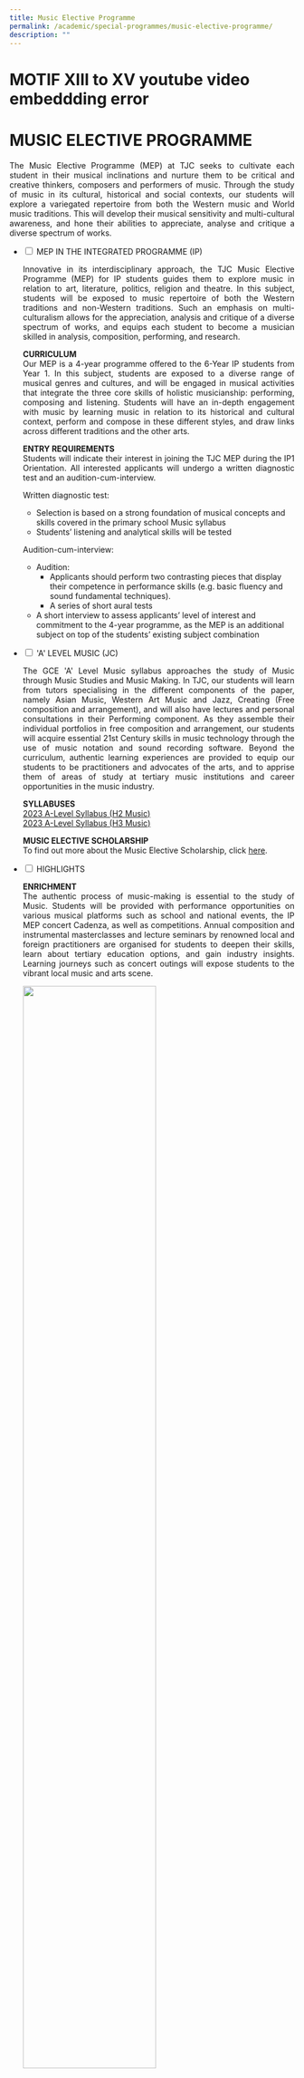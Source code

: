 ```yaml
---
title: Music Elective Programme
permalink: /academic/special-programmes/music-elective-programme/
description: ""
---
```

# MOTIF XIII to XV youtube video embeddding error
# MUSIC ELECTIVE PROGRAMME

<p style="text-align: justify;">The Music Elective Programme (MEP) at TJC seeks to cultivate each student in their musical inclinations and nurture them to be critical and creative thinkers, composers and performers of music. Through the study of music in its cultural, historical and social contexts, our students will explore a variegated repertoire from both the Western music and World music traditions. This will develop their musical sensitivity and multi-cultural awareness, and hone their abilities to appreciate, analyse and critique a diverse spectrum of works.</p>

<ul class="jekyllcodex_accordion">
  <li>
    <input type="checkbox" id="accordion1">
    <label for="accordion1">MEP IN THE INTEGRATED PROGRAMME (IP)</label>
    <div>
			<p style="text-align: justify;">Innovative in its interdisciplinary approach, the TJC Music Elective Programme (MEP) for IP students guides them to explore music in relation to art, literature, politics, religion and theatre. In this subject, students will be exposed to music repertoire of both the Western traditions and non-Western traditions. Such an emphasis on multi-culturalism allows for the appreciation, analysis and critique of a diverse spectrum of works, and equips each student to become a musician skilled in analysis, composition, performing, and research.</p>
			<p style="text-align: justify;"><b>CURRICULUM</b><br>Our MEP is a 4-year programme offered to the 6-Year IP students from Year 1. In this subject, students are exposed to a diverse range of musical genres and cultures, and will be engaged in musical activities that integrate the three core skills of holistic musicianship: performing, composing and listening. Students will have an in-depth engagement with music by learning music in relation to its historical and cultural context, perform and compose in these different styles, and draw links across different traditions and the other arts.</p>
			<p style="text-align: justify;"><b>ENTRY REQUIREMENTS</b><br>Students will indicate their interest in joining the TJC MEP during the IP1 Orientation. All interested applicants will undergo a written diagnostic test and an audition-cum-interview. </p>
			<p style="text-align: justify;">Written diagnostic test:<br><ul>
			<li>Selection is based on a strong foundation of musical concepts and skills covered in the primary school Music syllabus</li>
			<li>Students’ listening and analytical skills will be tested</li>
			</ul>
			</p>
			<p style="text-align: justify;">Audition-cum-interview:<br><ul>
			<li>Audition:
				   <ul>
			       <li>Applicants should perform two contrasting pieces that display their competence in performance skills (e.g. basic fluency and sound fundamental techniques).</li>
			       <li>A series of short aural tests</li>
			    </ul>
		</li>
			<li>A short interview to assess applicants’ level of interest and commitment to the 4-year programme, as the MEP is an additional subject on top of the students’ existing subject combination</li>
			</ul>
			</p>
    </div>
	</li> 
  <li>
    <input type="checkbox" id="accordion2">
    <label for="accordion2">'A' LEVEL MUSIC (JC)</label>
    <div>
			<p style="text-align: justify;">The GCE 'A' Level Music syllabus approaches the study of Music through Music Studies and Music Making. In TJC, our students will learn from tutors specialising in the different components of the paper, namely Asian Music, Western Art Music and Jazz, Creating (Free composition and arrangement), and will also have lectures and personal consultations in their Performing component. As they assemble their individual portfolios in free composition and arrangement, our students will acquire essential 21st Century skills in music technology through the use of music notation and sound recording software. Beyond the curriculum, authentic learning experiences are provided to equip our students to be practitioners and advocates of the arts, and to apprise them of areas of study at tertiary music institutions and career opportunities in the music industry.</p>
			<p style="text-align: justify;"><b>SYLLABUSES</b><br><a href="/files/Academic/Music%20Elective%20Programme/9753_y23_sy.pdf" target="_blank">2023 A-Level Syllabus (H2 Music)</a><br><a href="/files/Academic/Music%20Elective%20Programme/9819_y23_sy.pdf" target="_blank">2023 A-Level Syllabus (H3 Music)</a></p>
			<p style="text-align: justify;"><b>MUSIC ELECTIVE SCHOLARSHIP
</b><br>To find out more about the Music Elective Scholarship, click <a href="https://www.moe.gov.sg/financial-matters/awards-scholarships/programme-scholarships-pre-u" target="_blank">here</a>.</p>
    </div>
	</li> 
  <li>
    <input type="checkbox" id="accordion3">
    <label for="accordion3">HIGHLIGHTS</label>
    <div>
			<p style="text-align: justify;"><b>ENRICHMENT</b><br>The authentic process of music-making is essential to the study of Music. Students will be provided with performance opportunities on various musical platforms such as school and national events, the IP MEP concert Cadenza, as well as competitions. Annual composition and instrumental masterclasses and lecture seminars by renowned local and foreign practitioners are organised for students to deepen their skills, learn about tertiary education options, and gain industry insights. Learning journeys such as concert outings will expose students to the vibrant local music and arts scene.</p>
			<img src="/images/Academic/Special%20programmes/Music%20Elective%20Programme/IP2%20Gamelan%20Workshop%202020.jpg" style="width:70%">
			<center><b>Gamelan Workshop for our IP MEP students</b></center>
			<img src="/images/Academic/Special%20programmes/Music%20Elective%20Programme/Cadenza%20I%202020%20Picture%20filming.jpg" style="width:70%">
			<center><b>TJC IP MEP Concert Cadenza I</b></center>
			<p style="text-align: justify;"><b>MOTIF XIII to XV</b><br>Undaunted by restrictions on live performances caused by the COVID-19 pandemic, we premiered the 13th, 14th,and 15th installments of the TJC MEP MOTIF series virtually. In our most recent edition (2022), the JC2 MEP students put together an online concert featuring performances on the piano, viola, double bass and voice across an eclectic repertoire of works by composers such as Mozart, Schumann, Messiaen and Takemitsu. Our JC1s also performed their own arrangement of anime and video game music. Please view this concert on the following YouTube <a href="https://www.youtube.com/watch?v=tPlss_Zc_U0" target="_blank"> link</a>.</p>
			<iframe width="560" height="315" src="https://www.youtube.com/embed/tPlss_Zc_U0" title="MOTIF XV - TJC MEP Showcase 2022" frameborder="0" allow="accelerometer; autoplay; clipboard-write; encrypted-media; gyroscope; picture-in-picture" allowfullscreen></iframe>
			<p style="text-align: justify;"><b>MOTIF XII</b><br>The 12th edition of the annual TJC MEP MOTIF showcase featured current students and alumni coming together for an evening of music making and performance. Held at the Esplanade Recital Studio, the concert featured performances from our JC2 students, while students from the other levels and alumni collaborated to present a diverse range of performances. These included the world premieres of Escape for Wind Quintet, written by MEP alumnus Marcus Ong, as well as that of Kitchen Nightmares, an original theatrical piece conceptualised and conceived by our 2019 batch of JC1 MEP students. The evening marked the successes of TJC MEP past and present, while looking forward to future musical achievements.</p>
			<table>
<thead>
  <tr>
    <th></th>
    <th></th>
  </tr>
</thead>
<tbody>
  <tr>
    <td><img src="/images/Academic/Special%20programmes/Music%20Elective%20Programme/Motif%20XII%202019%20full%20picture.jpg" style="width:100%"></td>
		 <td><img src="/images/Academic/Special%20programmes/Music%20Elective%20Programme/Motif%20XII%202019%20Performance%20Peizhen.jpg" style="width:100%"></td>
  </tr>
</tbody>
</table>
			<center>Our MEP maestros in action</center>
			<p style="text-align: justify;"><b>VIVACE PIANO ENSEMBLE COMPETITION</b><br>The JC1 MEP cohort took part in the 10th installment of Vivace in 2019, an inter-school piano ensemble competition organised by National Junior College. Of the five piano duos presented, two won the Silver award while one emerged with a Gold with Commendation award, placing among the top 6 duos from across the country. In preparation for the competition, the duos were coached by TJC MEP alumnus Bertram Wee, a graduate of the Royal College of Music. Through this experience, the participants gained a newfound appreciation for contemporary piano duet repertoire, while expanding their range of performing skills, particularly in a collaborative setting.</p>
			<img src="/images/Academic/Special%20programmes/Music%20Elective%20Programme/Vivace%202019%20pic.jpg" style="width:70%">
			<center>Our award-winning piano duos</center>
			<p style="text-align: justify;"><b>TAIWAN CULTURAL IMMERSION TRIP 2019</b><br>One of the key highlights of our Music Elective Programme is the biennial overseas immersion trip for our students to learn about the impact of music in other parts of the world. In Taiwan, our IP3 to JC2 MEP students broadened their musical horizons through attending a series of workshops at the Taipei National University of the Arts. These focused on various aspects of musical study - traditional Taiwanese musical genres (Nanguan and Beiguan), contemporary music performance and creative composition. This was complemented by a visit to National Taiwan College of Performing Arts, where they observed the local students in action during rehearsals for Peking Opera and Hakka Opera. The students gained a fresh cultural perspective and deeper appreciation for the arts beyond the local context.</p>
						<table>
<thead>
  <tr>
    <th></th>
    <th></th>
  </tr>
</thead>
<tbody>
  <tr>
    <td><img src="/images/Academic/Special%20programmes/Music%20Elective%20Programme/MEP%20Immersion%20Trip%202019%20Group%20photo.jpg" style="width:100%"></td>
		 <td><img src="/images/Academic/Special%20programmes/Music%20Elective%20Programme/MEP%20Immersion%20Trip%202019.jpg" style="width:100%"></td>
  </tr>
</tbody>
</table>
			<center>Our students deepening their learning in Taiwan</center>
    </div>
	</li> 
	  <li>
    <input type="checkbox" id="accordion4">
    <label for="accordion4">DISTINGUISHED ALUMNI</label>
    <div>
			<b>EMILY KOH</b><br><br>
			<img src="/images/Academic/Special%20programmes/Music%20Elective%20Programme/Emily%20Koh%20Distinguished%20Alumni.png" style="width:60%">
			<center>2019 NAC Young Artist Award – Emily Koh (Class of 2004), Assistant Professor of Composition at the University of Georgia in Athens (UGA) in Georgia, USA.</center>
			<p style="text-align: justify;"> Emily Koh is a composer of contemporary classical music whose work is characterised by inventive explorations of the smallest details of sound. She received a PhD in Music Composition and Theory from Brandeis University, Waltham in Massachusetts, USA (2017). Today, Emily is Assistant Professor of Composition at the University of Georgia (UGA) in Athens in Georgia, USA, and performs as a double bassist in the Atlanta contemporary music scene. Each time Emily returns to Singapore, she generously conducts workshops at various schools and makes it a point to do so especially at TJC.</p>
			<p><b>Selected Awards and Achievements</b>
			<ul>
				<li>Commissioned by Singapore Symphony Orchestra (2015)</li>
				<li>Asian Composers League Yoshiro Irino Memorial Prize (Hong Kong, 2013)</li>
				<li>Recipient, Paul Abisheganaden Grant for Artistic Excellence (2012)</li>
				<li></li>
			</ul>
				</p>

    </div>
	</li> 	
	</ul>